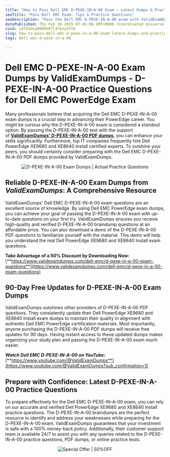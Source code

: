 ```yaml
---
title: "How to Pass Dell EMC D-PEXE-IN-A-00 Exam – Latest Dumps & Practice Questions"
seoTitle: "Pass Dell EMC Exam: Tips & Practice Questions"
seoDescription: "Pass the Dell EMC D-PEXE-IN-A-00 exam with ValidExamDumps' practice questions and dumps. Utilize our 50% discount and 90-day free updates"
datePublished: Thu Feb 20 2025 07:45:06 GMT+0000 (Coordinated Universal Time)
cuid: cm7d1ekq9000k07l47poyhfnb
slug: how-to-pass-dell-emc-d-pexe-in-a-00-exam-latest-dumps-and-practice-questions
tags: dell-emc-d-pexe-in-a-00

---
```


# **Dell EMC D-PEXE-IN-A-00 Exam Dumps by ValidExamDumps - D-PEXE-IN-A-00 Practice Questions for Dell EMC PowerEdge Exam**

Many professionals believe that acquiring the Dell EMC D-PEXE-IN-A-00 exam dumps is a crucial step in advancing their PowerEdge career. You might be curious why the D-PEXE-IN-A-00 exam is considered a standout option. By passing the D-PEXE-IN-A-00 test with the support of [**ValidExamDumps' D-PEXE-IN-A-00 PDF dumps**](https://www.validexamdumps.com/dell-emc/d-pexe-in-a-00-exam-questions), you can enhance your skills significantly. Furthermore, top IT companies frequently hire Dell PowerEdge XE9680 and XE8640 Install certified experts. To outshine your peers, you should certainly consider preparing with the Dell EMC D-PEXE-IN-A-00 PDF dumps provided by ValidExamDumps.

<center><img src="https://www.validexamdumps.com/uploads/banners/1709651572_Banner29.png" alt="D-PEXE-IN-A-00 Exam Dumps | Actual Practice Questions" /></center>

## **Reliable D-PEXE-IN-A-00 Exam Dumps from *ValidExamDumps*: A Comprehensive Resource**

ValidExamDumps' Dell EMC D-PEXE-IN-A-00 exam questions are an excellent source of knowledge. By using Dell EMC PowerEdge exam dumps, you can achieve your goal of passing the D-PEXE-IN-A-00 exam with up-to-date questions on your first try. ValidExamDumps ensures you receive high-quality and verified D-PEXE-IN-A-00 braindump questions at an affordable price. You can also download a demo of the D-PEXE-IN-A-00 PDF questions to familiarize yourself with the material. This demo will help you understand the real Dell PowerEdge XE9680 and XE8640 Install exam questions.

**Take Advantage of a 50% Discount by Downloading Now:** [**https://www.validexamdumps.com/dell-emc/d-pexe-in-a-00-exam-questions**](https://www.validexamdumps.com/dell-emc/d-pexe-in-a-00-exam-questions)

## **90-Day Free Updates for D-PEXE-IN-A-00 Exam Dumps**

ValidExamDumps outshines other providers of D-PEXE-IN-A-00 PDF questions. They consistently update their Dell PowerEdge XE9680 and XE8640 Install exam dumps to maintain their quality in alignment with authentic Dell EMC PowerEdge certification materials. Most importantly, anyone purchasing the D-PEXE-IN-A-00 PDF dumps will receive free updates for 90 days. Having instant access to these updated dumps makes organizing your study plan and passing the D-PEXE-IN-A-00 exam much easier.

***Watch Dell EMC D-PEXE-IN-A-00 on YouTube:*** [**https://www.youtube.com/@ValidExamDumps**](https://www.youtube.com/@ValidExamDumps?sub_confirmation=1)

## **Prepare with Confidence: Latest D-PEXE-IN-A-00 Practice Questions**

To prepare effectively for the Dell EMC D-PEXE-IN-A-00 exam, you can rely on our accurate and verified Dell PowerEdge XE9680 and XE8640 Install practice questions. The D-PEXE-IN-A-00 braindumps are the perfect resource to identify and address your weaknesses while preparing for the D-PEXE-IN-A-00 exam. ValidExamDumps guarantees that your investment is safe with a 100% money-back policy. Additionally, their customer support team is available 24/7 to assist you with any queries related to the D-PEXE-IN-A-00 practice questions, PDF dumps, or online practice tests.

<center><img src="https://www.validexamdumps.com/uploads/banners/1705933924_Latest_Exam_B-14.png" alt="Special Offer | 50%OFF" /></center>